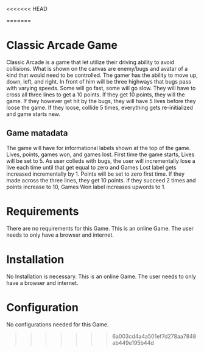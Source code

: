 <<<<<<< HEAD

=======
#  Classic Arcade Game
Classic Arcade is a game that let utilize their driving ability to avoid collisions. What is shown on the canvas are enemy/bugs and avatar of a kind that would need to be controlled. The gamer has the ability to move up, down, left, and right. In front of him will be three highways that bugs pass with varying speeds. Some will go fast, some will go slow. They will have to cross all three lines to get a 10 points. If they get 10 points, they will the game. If they however get hit by the bugs, they will have 5 lives before they loose the game. If they loose, collide 5 times, everything gets re-initialized and game starts new.

## Game matadata
The game will have for informational labels shown at the top of the game. Lives, points, games won, and games lost. First time the game starts, Lives will be set to 5. As user colleds with bugs, the user will incrementally lose a live each time until that get equal to zero and Games Lost label gets increased incrementally by 1. Points will be set to zero first time. If they made across the three lines, they get 10 points. if they succeed 2 times and points increase to 10, Games Won label increases upwords to 1. 

# Requirements
There are no requirements for this Game. This is an online Game. The user needs to only have a browser and internet.

# Installation
No Installation is necessary. This is an online Game. The user needs to only have a browser and internet.

# Configuration
No configurations needed for this Game.
>>>>>>> 6a003cd4a4a501ef7d278aa7848ab449e195b44d

